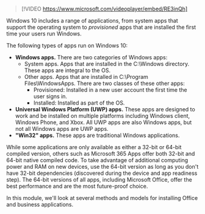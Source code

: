 > [!VIDEO https://www.microsoft.com/videoplayer/embed/RE3inQh]

Windows 10 includes a range of applications, from system apps that support the operating system to *provisioned* apps that are installed the first time your users run Windows.

The following types of apps run on Windows 10:

- **Windows apps.** There are two categories of Windows apps:
  - System apps. Apps that are installed in the C:\Windows directory. These apps are integral to the OS.
  - Other apps. Apps that are installed in C:\Program Files\WindowsApps. There are two classes of these other apps:
    - Provisioned: Installed in a new user account the first time the user signs in.
    - Installed: Installed as part of the OS.
- **Universal Windows Platform (UWP) apps.** These apps are designed to work and be installed on multiple platforms including Windows client, Windows Phone, and Xbox. All UWP apps are also Windows apps, but not all Windows apps are UWP apps.
- **"Win32" apps.** These apps are traditional Windows applications.

While some applications are only available as either a 32-bit or 64-bit compiled version, others such as Microsoft 365 Apps offer both 32-bit and 64-bit native compiled code. To take advantage of additional computing power and RAM on new devices, use the 64-bit version as long as you don't have 32-bit dependencies (discovered during the device and app readiness step). The 64-bit versions of all apps, including Microsoft Office, offer the best performance and are the most future-proof choice.

In this module, we'll look at several methods and models for installing Office and business applications.
